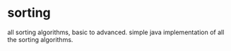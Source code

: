 # sorting
all sorting algorithms, basic to advanced.
simple java implementation of all the sorting algorithms.
